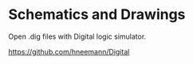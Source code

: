 # Schematics and Drawings

Open .dig files with Digital logic simulator.

https://github.com/hneemann/Digital
